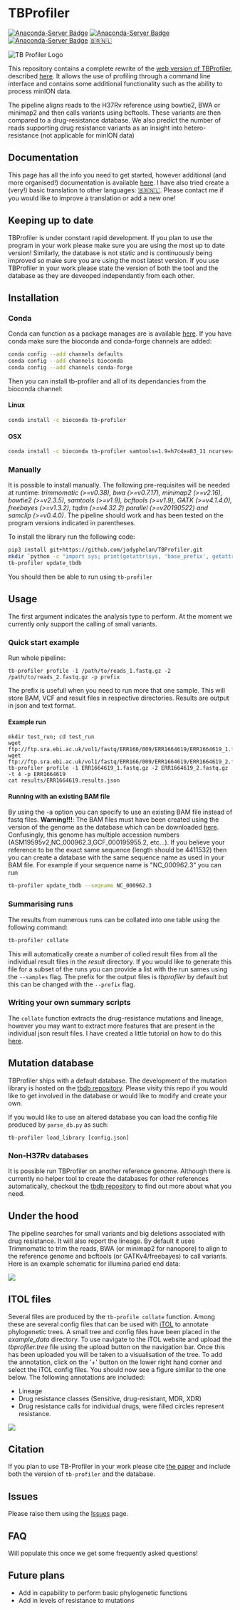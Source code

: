 # TBProfiler

[![Anaconda-Server Badge](https://img.shields.io/badge/install%20with-bioconda-brightgreen.svg?style=flat)](https://bioconda.github.io/recipes/tb-profiler/README.html) [![Anaconda-Server Badge](https://img.shields.io/github/license/jodyphelan/TBProfiler.svg)](https://anaconda.org/bioconda/tb-profiler) [![Anaconda-Server Badge](https://img.shields.io/github/last-commit/jodyphelan/TBProfiler.svg)](https://github.com/jodyphelan/TBProfiler) [:brazil:](https://jodyphelan.gitbook.io/tb-profiler/translations/portugues)[:netherlands:](https://jodyphelan.gitbook.io/tb-profiler/translations/nederlands)

![TB Profiler Logo](https://raw.githubusercontent.com/jodyphelan/jodyphelan.github.io/master/img/tb-profiler-logo-rectangle.png)

This repository contains a complete rewrite of the [web version of TBProfiler](http://tbdr.lshtm.ac.uk), described [here](https://genomemedicine.biomedcentral.com/articles/10.1186/s13073-019-0650-x). It allows the use of profiling through a command line interface and contains some additional functionality such as the ability to process minION data.

The pipeline aligns reads to the H37Rv reference using bowtie2, BWA or minimap2 and then calls variants using bcftools. These variants are then compared to a drug-resistance database. We also predict the number of reads supporting drug resistance variants as an insight into hetero-resistance \(not applicable for minION data\)

## Documentation

This page has all the info you need to get started, however additional (and more organised!) documentation is available [here](https://jodyphelan.gitbook.io/tb-profiler/). I have also tried create a (very!) basic translation to other languages:  [:brazil:](https://jodyphelan.gitbook.io/tb-profiler/translations/portugues)[:netherlands:](https://jodyphelan.gitbook.io/tb-profiler/translations/nederlands). Please contact me if you would like to improve a translation or add a new one!

## Keeping up to date
TBProfiler is under constant rapid development. If you plan to use the program in your work please make sure you are using the most up to date version! Similarly, the database is not static and is continuously being improved so make sure you are using the most latest version. If you use TBProfiler in your work please state the version of both the tool and the database as they are deveoped independantly from each other.

## Installation

### Conda

Conda can function as a package manages are is available [here](https://docs.conda.io/en/latest/miniconda.html). If you have conda make sure the bioconda and conda-forge channels are added:

```bash
conda config --add channels defaults
conda config --add channels bioconda
conda config --add channels conda-forge
```

Then you can install tb-profiler and all of its dependancies from the bioconda channel:

#### Linux

```bash
conda install -c bioconda tb-profiler
```

#### OSX

```bash
conda install -c bioconda tb-profiler samtools=1.9=h7c4ea83_11 ncurses=6.1=h0a44026_1002
```

### Manually

It is possible to install manually. The following pre-requisites will be needed at runtime: _trimmomatic \(&gt;=v0.38\), bwa \(&gt;=v0.7.17\), minimap2 \(&gt;=v2.16\), bowtie2 \(&gt;=v2.3.5\), samtools \(&gt;=v1.9\), bcftools \(&gt;=v1.9\), GATK \(&gt;=v4.1.4.0\), freebayes \(&gt;=v1.3.2\), tqdm \(&gt;=v4.32.2\) parallel \(&gt;=v20190522\) and samclip \(&gt;=v0.4.0\)_. The pipeline should work and has been tested on the program versions indicated in parentheses.

To install the library run the following code:
```bash
pip3 install git+https://github.com/jodyphelan/TBProfiler.git
mkdir `python -c "import sys; print(getattr(sys, 'base_prefix', getattr(sys, 'real_prefix', sys.prefix)));"`
tb-profiler update_tbdb
```

You should then be able to run using `tb-profiler`

## Usage

The first argument indicates the analysis type to perform. At the moment we currently only support the calling of small variants.

### Quick start example

Run whole pipeline:

```text
tb-profiler profile -1 /path/to/reads_1.fastq.gz -2 /path/to/reads_2.fastq.gz -p prefix
```

The prefix is usefull when you need to run more that one sample. This will store BAM, VCF and result files in respective directories. Results are output in json and text format.

#### Example run

```text
mkdir test_run; cd test_run
wget ftp://ftp.sra.ebi.ac.uk/vol1/fastq/ERR166/009/ERR1664619/ERR1664619_1.fastq.gz
wget ftp://ftp.sra.ebi.ac.uk/vol1/fastq/ERR166/009/ERR1664619/ERR1664619_2.fastq.gz
tb-profiler profile -1 ERR1664619_1.fastq.gz -2 ERR1664619_2.fastq.gz -t 4 -p ERR1664619
cat results/ERR1664619.results.json
```

#### Running with an existing BAM file

By using the -a option you can specify to use an existing BAM file instead of fastq files. **Warning!!!**: The BAM files must have been created using the version of the genome as the database which can be downloaded [here](ftp://ftp.ensemblgenomes.org/pub/release-32/bacteria//fasta/bacteria_0_collection/mycobacterium_tuberculosis_h37rv/dna/Mycobacterium_tuberculosis_h37rv.ASM19595v2.dna.toplevel.fa.gz). Confusingly, this genome has multiple accession numbers \(ASM19595v2,NC\_000962.3,GCF\_000195955.2, etc...\). If you believe your reference to be the exact same sequence \(length should be 4411532\) then you can create a database with the same sequence name as used in your BAM file. For example if your sequence name is "NC\_000962.3" you can run

```bash
tb-profiler update_tbdb --seqname NC_000962.3
```

### Summarising runs

The results from numerous runs can be collated into one table using the following command:

```bash
tb-profiler collate
```

This will automatically create a number of colled result files from all the individual result files in the _result_ directory. If you would like to generate this file for a subset of the runs you can provide a list with the run sames using the `--samples` flag. The prefix for the output files is _tbprofiler_ by default but this can be changed with the `--prefix` flag.

### Writing your own summary scripts

The `collate` function extracts the drug-resistance mutations and lineage, however you may want to extract more features that are present in the individual json result files. I have created a little tutorial on how to do this [here](https://jodyphelan.gitbook.io/tb-profiler/writing-a-custom-collate-script).

## Mutation database

TBProfiler ships with a default database. The development of the mutation library is hosted on the [tbdb repository](https://github.com/jodyphelan/tbdb). Please visity this repo if you would like to get involved in the database or would like to modify and create your own.

If you would like to use an altered database you can load the config file produced by `parse_db.py` as such:

```text
tb-profiler load_library [config.json]
```

### Non-H37Rv databases

It is possible run TBProfiler on another reference genome. Although there is currently no helper tool to create the databases for other references automatically, checkout the [tbdb repository](https://github.com/jodyphelan/tbdb) to find out more about what you need.

## Under the hood

The pipeline searches for small variants and big deletions associated with drug resistance. It will also report the lineage. By default it uses Trimmomatic to trim the reads, BWA \(or minimap2 for nanopore\) to align to the reference genome and bcftools (or GATKv4/freebayes) to call variants. Here is an example schematic for illumina paried end data:

![](https://github.com/jodyphelan/jodyphelan.github.io/raw/master/tb-profiler_uml.svg)

## ITOL files

Several files are produced by the `tb-profile collate` function. Among these are several config files that can be used with [iTOL](http://itol.embl.de/) to annotate phylogenetic trees. A small tree and config files have been placed in the _example\_data_ directory. To use navigate to the iTOL website and upload the _tbprofiler.tree_ file using the upload button on the navigation bar. Once this has been uploaded you will be taken to a visualisation of the tree. To add the annotation, click on the '+' button on the lower right hand corner and select the iTOL config files. You should now see a figure similar to the one below. The following annotations are included:

*   Lineage
*   Drug resistance classes \(Sensitive, drug-resistant, MDR, XDR\)
*   Drug resistance calls for individual drugs, were filled circles represent resistance.

![](https://github.com/jodyphelan/jodyphelan.github.io/raw/master/img/itol_example.png)

## Citation

If you plan to use TB-Profiler in your work please cite [the paper](https://genomemedicine.biomedcentral.com/articles/10.1186/s13073-019-0650-x) and include both the version of `tb-profiler` and the database.

## Issues

Please raise them using the [Issues](https://github.com/jodyphelan/TBProfiler/issues) page.

## FAQ

Will populate this once we get some frequently asked questions!

## Future plans

*   Add in capability to perform basic phylogenetic functions
*   Add in levels of resistance to mutations
